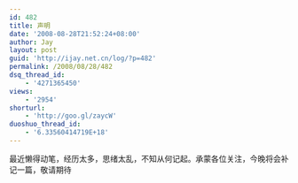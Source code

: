 ```yaml
---
id: 482
title: 声明
date: '2008-08-28T21:52:24+08:00'
author: Jay
layout: post
guid: 'http://ijay.net.cn/log/?p=482'
permalink: /2008/08/28/482
dsq_thread_id:
    - '4271365450'
views:
    - '2954'
shorturl:
    - 'http://goo.gl/zaycW'
duoshuo_thread_id:
    - '6.33560414719E+18'
---
```


最近懒得动笔，经历太多，思绪太乱，不知从何记起。承蒙各位关注，今晚将会补记一篇，敬请期待